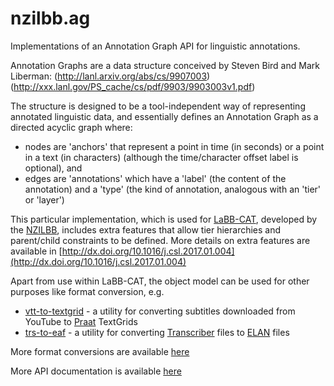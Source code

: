 # nzilbb.ag

Implementations of an Annotation Graph API for linguistic annotations.

Annotation Graphs are a data structure conceived by Steven Bird and Mark Liberman:
(http://lanl.arxiv.org/abs/cs/9907003)
(http://xxx.lanl.gov/PS_cache/cs/pdf/9903/9903003v1.pdf)

The structure is designed to be a tool-independent way of representing annotated linguistic data,
and essentially defines an Annotation Graph as a directed acyclic graph where:
 * nodes are 'anchors' that represent a point in time (in seconds) or a point in a text
 (in characters) (although the time/character offset label is optional), and 
 * edges are 'annotations' which have a 'label' (the content of the annotation) and a
 'type' (the kind of annotation, analogous with an 'tier' or 'layer') 

This particular implementation, which is used for
[LaBB-CAT](https://labbcat.canterbury.ac.nz), 
developed by the
[NZILBB](http://www.nzilbb.canterbury.ac.nz), 
includes extra features that allow tier hierarchies and parent/child constraints to be defined.
More details on extra features are available in
[http://dx.doi.org/10.1016/j.csl.2017.01.004](http://dx.doi.org/10.1016/j.csl.2017.01.004)

Apart from use within LaBB-CAT, the object model can be used for other purposes like
format conversion, e.g. 
 * [vtt-to-textgrid](https://github.com/nzilbb/ag/blob/master/bin/vtt-to-textgrid.jar?raw=true) -
 a utility for converting subtitles downloaded from YouTube to
 [Praat](http://praat.org) TextGrids 
 * [trs-to-eaf](https://github.com/nzilbb/ag/blob/master/bin/trs-to-textgrid.jar?raw=true) -
 a utility for converting
 [Transcriber](http://trans.sourceforge.net/en/presentation.php) files to
 [ELAN](https://tla.mpi.nl/tools/tla-tools/elan/) files 

More format conversions are available
[here](https://github.com/nzilbb/ag/blob/master/bin/README.md)

More API documentation is available [here](https://nzilbb.github.io/ag/)